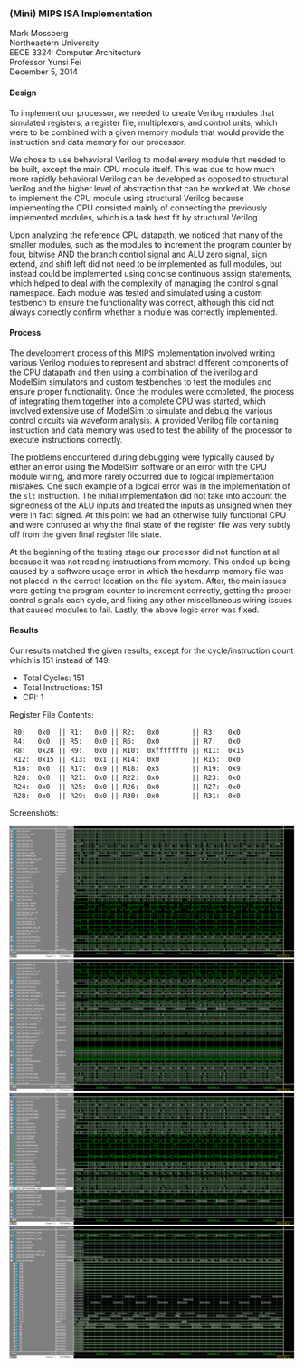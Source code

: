 ### (Mini) MIPS ISA Implementation

Mark Mossberg  
Northeastern University  
EECE 3324: Computer Architecture  
Professor Yunsi Fei  
December 5, 2014  

#### Design

To implement our processor, we needed to create Verilog modules
that simulated registers, a register file, multiplexers, and control
units, which were to be combined with a given memory module that
would provide the instruction and data memory for our processor.

We chose to use behavioral Verilog to model every module that needed
to be built, except the main CPU module itself.  This was due to
how much more rapidly behavioral Verilog can be developed as opposed
to structural Verilog and the higher level of abstraction that can
be worked at. We chose to implement the CPU module using structural
Verilog because implementing the CPU consisted mainly of connecting
the previously implemented modules, which is a task best fit by
structural Verilog.

Upon analyzing the reference CPU datapath, we noticed that many of
the smaller modules, such as the modules to increment the program
counter by four, bitwise AND the branch control signal and ALU zero
signal, sign extend, and shift left did not need to be implemented
as full modules, but instead could be implemented using concise
continuous assign statements, which helped to deal with the complexity
of managing the control signal namespace. Each module was tested
and simulated using a custom testbench to ensure the
functionality was correct, although this did not always correctly
confirm whether a module was correctly implemented.

#### Process

The development process of this MIPS implementation involved writing
various Verilog modules to represent and abstract different components
of the CPU datapath and then using a combination of the iverilog
and ModelSim simulators and custom testbenches to test the modules
and ensure proper functionality.  Once the modules were completed,
the process of integrating them together into a complete CPU was
started, which involved extensive use of ModelSim to simulate and
debug the various control circuits via waveform analysis. A provided
Verilog file containing instruction and data memory was used to
test the ability of the processor to execute instructions correctly.

The problems encountered during debugging were typically caused by
either an error using the ModelSim software or an error with the
CPU module wiring, and more rarely occurred due to logical
implementation mistakes. One such example of a logical error was
in the implementation of the `slt` instruction.  The initial
implementation did not take into account the signedness of the ALU
inputs and treated the inputs as unsigned when they were in fact
signed.  At this point we had an otherwise fully functional CPU and
were confused at why the final state of the register file was very
subtly off from the given final register file state.

At the beginning of the testing stage our processor did not function
at all because it was not reading instructions from memory. This
ended up being caused by a software usage error in which the hexdump
memory file was not placed in the correct location on the file
system. After, the main issues were getting the program counter to
increment correctly, getting the proper control signals each cycle,
and fixing any other miscellaneous wiring issues that caused modules
to fail. Lastly, the above logic error was fixed.

<div style="page-break-after: always;"></div>

#### Results

Our results matched the given results, except for the cycle/instruction
count which is 151 instead of 149.

- Total Cycles: 151  
- Total Instructions: 151  
- CPI: 1  

Register File Contents:

```
 R0:   0x0  || R1:   0x0 || R2:   0x0        || R3:   0x0
 R4:   0x0  || R5:   0x0 || R6:   0x0        || R7:   0x0
 R8:   0x28 || R9:   0x0 || R10:  0xfffffff0 || R11:  0x15
 R12:  0x15 || R13:  0x1 || R14:  0x0        || R15:  0x0
 R16:  0x0  || R17:  0x9 || R18:  0x5        || R19:  0x9
 R20:  0x0  || R21:  0x0 || R22:  0x0        || R23:  0x0
 R24:  0x0  || R25:  0x0 || R26:  0x0        || R27:  0x0
 R28:  0x0  || R29:  0x0 || R30:  0x0        || R31:  0x0
```

Screenshots:

![](img/1.bmp)
![](img/2.bmp)
![](img/3.bmp)
![](img/4.bmp)
